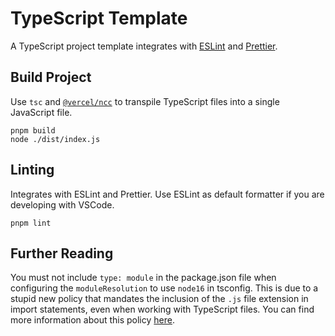 # TypeScript Template

A TypeScript project template integrates with [ESLint](https://eslint.org/) and
[Prettier](https://prettier.io/).

## Build Project

Use `tsc` and [`@vercel/ncc`](https://github.com/vercel/ncc) to transpile TypeScript files into a
single JavaScript file.

```shell
pnpm build
node ./dist/index.js
```

## Linting

Integrates with ESLint and Prettier. Use ESLint as default formatter if you are developing with
VSCode.

```shell
pnpm lint
```

## Further Reading

You must not include `type: module` in the package.json file when configuring the `moduleResolution`
to use `node16` in tsconfig. This is due to a stupid new policy that mandates the inclusion of the
`.js` file extension in import statements, even when working with TypeScript files. You can find
more information about this policy [here](https://github.com/microsoft/TypeScript/issues/40878).
